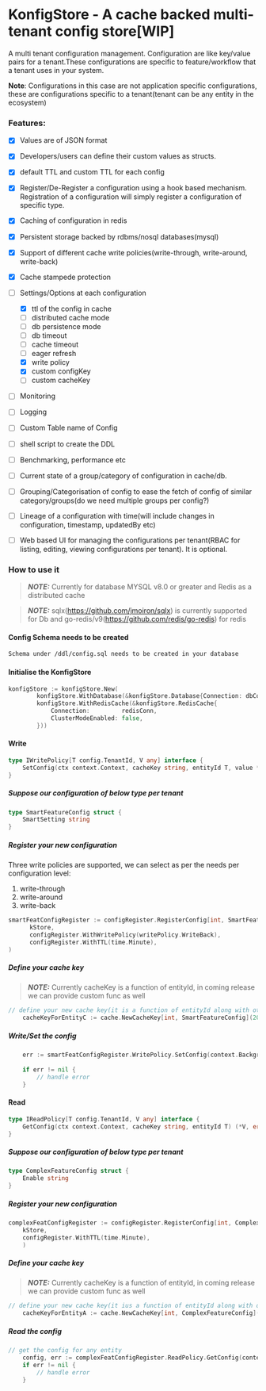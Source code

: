 # KonfigStore - A cache backed multi-tenant config store[WIP]


A multi tenant configuration management. Configuration are like key/value pairs for a tenant.These configurations are specific to feature/workflow that a tenant uses in your system.

**Note**: Configurations in this case are not application specific configurations, these are configurations specific to a tenant(tenant can be any entity in the ecosystem)

### Features:
- [x] Values are of JSON format
- [x] Developers/users can define their custom values as structs.
- [x] default TTL and custom TTL for each config
- [x] Register/De-Register a configuration using a hook based mechanism. Registration of a configuration will simply register a configuration of specific type. 
- [x] Caching of configuration in redis
- [x] Persistent storage backed by rdbms/nosql databases(mysql)
- [x] Support of different cache write policies(write-through, write-around, write-back)
- [x] Cache stampede protection
- [ ] Settings/Options at each configuration
  - [x] ttl of the config in cache
  - [ ] distributed cache mode
  - [ ] db persistence mode
  - [ ] db timeout
  - [ ] cache timeout
  - [ ] eager refresh
  - [x] write policy
  - [x] custom configKey
  - [ ] custom cacheKey
- [ ] Monitoring
- [ ] Logging
- [ ] Custom Table name of Config
- [ ] shell script to create the DDL
- [ ] Benchmarking, performance etc
- [ ] Current state of a group/category of configuration in cache/db.
- [ ] Grouping/Categorisation of config to ease the fetch of config of similar category/groups(do we need multiple groups per config?)
- [ ] Lineage of a configuration with time(will include changes in configuration, timestamp, updatedBy etc)
- [ ] Web based UI for managing the configurations per tenant(RBAC for listing, editing, viewing configurations per tenant). It is optional.


### How to use it

> **_NOTE:_**  Currently for database MYSQL v8.0 or greater and Redis as a distributed cache

> **_NOTE:_**  sqlx(https://github.com/jmoiron/sqlx) is currently supported for Db and go-redis/v9(https://github.com/redis/go-redis) for redis

#### Config Schema needs to be created

```sh
Schema under /ddl/config.sql needs to be created in your database
```

#### Initialise the KonfigStore

```go
konfigStore := konfigStore.New(
		konfigStore.WithDatabase(&konfigStore.Database{Connection: dbConn}),
		konfigStore.WithRedisCache(&konfigStore.RedisCache{
			Connection:         redisConn,
			ClusterModeEnabled: false,
		}))
```

#### Write

```go
type IWritePolicy[T config.TenantId, V any] interface {
	SetConfig(ctx context.Context, cacheKey string, entityId T, value *V) error
}
```
##### Suppose our configuration of below type per tenant

```go
type SmartFeatureConfig struct {
    SmartSetting string
}
```

##### Register your new configuration

Three write policies are supported, we can select as per the needs per configuration level:
1. write-through
2. write-around
3. write-back

```go
smartFeatConfigRegister := configRegister.RegisterConfig[int, SmartFeatureConfig](
      kStore,
      configRegister.WithWritePolicy(writePolicy.WriteBack),
      configRegister.WithTTL(time.Minute),
)
```

##### Define your cache key

> **_NOTE:_**  Currently cacheKey is a function of entityId, in coming release we can provide custom func as well

```go
// define your new cache key(it is a function of entityId along with other options)
    cacheKeyForEntityC := cache.NewCacheKey[int, SmartFeatureConfig](20)

```

##### Write/Set the config

```go
    err := smartFeatConfigRegister.WritePolicy.SetConfig(context.Background(), cacheKeyForEntityC.DefaultValue(), 20, val)
    
    if err != nil {
        // handle error
    }
```



#### Read

```go
type IReadPolicy[T config.TenantId, V any] interface {
	GetConfig(ctx context.Context, cacheKey string, entityId T) (*V, error)
}
```

##### Suppose our configuration of below type per tenant

```go
type ComplexFeatureConfig struct {
	Enable string
}
```

##### Register your new configuration

```go
complexFeatConfigRegister := configRegister.RegisterConfig[int, ComplexFeatureConfig](
	kStore, 
	configRegister.WithTTL(time.Minute), 
	)
```

##### Define your cache key

> **_NOTE:_**  Currently cacheKey is a function of entityId, in coming release we can provide custom func as well

```go
// define your new cache key(it ius a function of entityId along with other options)
	cacheKeyForEntityA := cache.NewCacheKey[int, ComplexFeatureConfig](11)

```

##### Read the config

```go
// get the config for any entity
	config, err := complexFeatConfigRegister.ReadPolicy.GetConfig(context.Background(), cacheKeyForEntityA.DefaultValue(), 11)
	if err != nil {
		// handle error
	}
```

